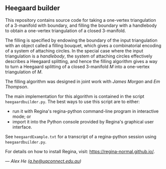 Heegaard builder
----------------

This repository contains source code for taking a one-vertex triangulation of
a 3-manifold with boundary, and filling the boundary with a handlebody to
obtain a one-vertex triangulation of a closed 3-manifold.

The filling is specified by endowing the boundary of the input triangulation
with an object called a filling bouquet, which gives a combinatorial encoding
of a system of attaching circles. In the special case where the input
triangulation is a *handlebody*, the system of attaching circles effectively
describes a Heegaard splitting, and hence the filling algorithm gives a way
to turn a Heegaard splitting of a closed 3-manifold *M* into a one-vertex
triangulation of *M*.

The filling algorithm was designed in joint work with *James Morgan* and *Em
Thompson*.

The main implementation for this algorithm is contained in the script
``heegaardbuilder.py``. The best ways to use this script are to either:
- run it with Regina's regina-python command-line program in interactive
    mode; or
- import it into the Python console provided by Regina's graphical user
    interface.

See ``heegaardExample.txt`` for a transcript of a regina-python session
using ``heegaardbuilder.py``.

For details on how to install Regina, visit:
    https://regina-normal.github.io/.

— *Alex He (a.he@uqconnect.edu.au)*
